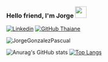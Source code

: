 ### Hello friend, I'm Jorge <img src="https://raw.githubusercontent.com/iampavangandhi/iampavangandhi/master/gifs/Hi.gif" width="30px">   

[![Linkedin](https://img.shields.io/badge/-LinkedIn-222222?style=flat-square&logo=Linkedin&logoColor=white&link=https://www.linkedin.com/in/engincan-veske-b4a75b145/)](https://www.linkedin.com/in/jorge-gonz%C3%A1lez-pascual-3a539620b/)
[![GitHub Thaiane](https://img.shields.io/github/followers/JorgeGonzalezPascual?label=follow&style=social)](https://github.com/JorgeGonzalezPascual)

<img src="https://komarev.com/ghpvc/?username=JorgeGonzalezPascual&label=Profile%20views&color=59405c&style=flat" alt="JorgeGonzalezPascual" />

![Anurag's GitHub stats](https://github-readme-stats.vercel.app/api?username=JorgeGonzalezPascual&theme=radical&show_icons=true) 
[![Top Langs](https://github-readme-stats.vercel.app/api/top-langs/?username=JorgeGonzalezPascual&theme=radical&layout=compact)](https://github.com/anuraghazra/github-readme-stats)



